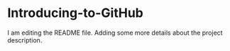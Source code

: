# Introducing-to-GitHub

I am editing the README file. Adding some more details about the project description.

